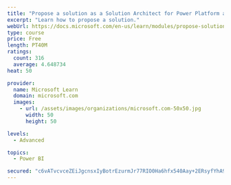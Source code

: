 ```yaml
---
title: "Propose a solution as a Solution Architect for Power Platform and Dynamics 365"
excerpt: "Learn how to propose a solution."
webUrl: https://docs.microsoft.com/en-us/learn/modules/propose-solution/
type: course
price: Free
length: PT40M
ratings:
  count: 316
  average: 4.648734
heat: 50

provider:
  name: Microsoft Learn
  domain: microsoft.com
  images:
    - url: /assets/images/organizations/microsoft.com-50x50.jpg
      width: 50
      height: 50

levels:
  - Advanced

topics:
  - Power BI

secured: "c6vATvcvceZEiJgcnsxIyBotrEzurmJr77RIO0Ha6hfx540Aay+2ERsyfYhA9SkQ35EF6Qoev5ME6w8mbVKIXOucPhkcQzB6BeBPR2QGWvwOJIr2PA3HfsylQMVRoBoMb5O/QWEjukEKBrRy4xcr+o7TZendxaZouapoIX/ZrOsYV49r4e0rwHzA3lBWkjBqOX5GzK6/XcEM/ldvyh/2ZRkUBCMu2iySsse5qvsAFfJ2p2O97GYTirN/BSaQ1kwicTywVkLRAwZeIjEaXrnJCtLlF4sa+3t6of4n1UEE9DX/ClQB5Lvb3sMYTwnXr5C4r+poNnM23idwDVFa0DBV4xwD9ACCCOuKK5JaSevk0tGyrTy2lPHYF4tcdSwETyytgA3/mCMGhvqXbSIE+kwzZHUVYj4+qJf0DpP3o+UPDqw=;F75rPJfx4HkQTR7pRsfKqg=="
---
```


